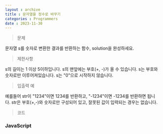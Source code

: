 ```yaml
---
layout : archive
title : 문자열을 정수로 바꾸기
categories : Programmers
date : 2023-11-30
---
```

> 문제<br>

문자열 s를 숫자로 변환한 결과를 반환하는 함수, solution을 완성하세요.

> 제한사항<br>

s의 길이는 1 이상 5이하입니다.
s의 맨앞에는 부호(+, -)가 올 수 있습니다.
s는 부호와 숫자로만 이루어져있습니다.
s는 "0"으로 시작하지 않습니다.

> 입출력 예<br>

예를들어 str이 "1234"이면 1234를 반환하고, "-1234"이면 -1234를 반환하면 됩니다.
str은 부호(+,-)와 숫자로만 구성되어 있고, 잘못된 값이 입력되는 경우는 없습니다.

> 코드

### JavaScript

<script src="https://gist.github.com/kwontaehoon/14e41229db5ccac327c32edb4ee8e408.js"></script>